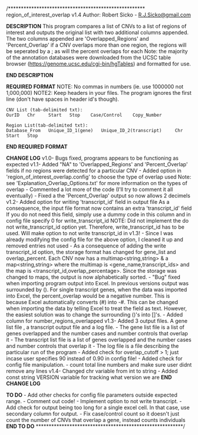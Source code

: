 /*****************************************************
region_of_interest_overlap v1.4
Author: Robert Sicko - R.J.Sicko@gmail.com

****DESCRIPTION****
This program compares a list of CNVs to a list of regions of interest
and outputs the original list with two additional columns appended.
The two columns appended are 'Overlapped_Regions' and 'Percent_Overlap'
if a CNV overlaps more than one region, the regions will be seperated
by a ; as will the percent overlaps for each
Note: the majority of the annotation databases were downloaded from the UCSC table browser (https://genome.ucsc.edu/cgi-bin/hgTables) and formatted for use. 

****END DESCRIPTION****

****REQUIRED FORMAT****
	NOTE: No commas in numbers (ie. use 1000000 not 1,000,000)
	NOTE2: Keep headers in your files. The program ignores the first line (don't have spaces in header id's though).
	
	CNV List (tab-delimited txt):
	OurID	Chr		Start	Stop	Case/Control	Copy_Number
	
	Region List(tab-delimited txt):
	Database_From	Unique_ID_1(gene)	Unique_ID_2(transcript)		Chr		Start	Stop
****END REQUIRED FORMAT****

****CHANGE LOG****
v1.0- Bugs fixed, programs appears to be functioning as expected
v1.1- Added "NA" to 'Overlapped_Regions' and 'Percent_Overlap' fields if no regions were detected for a particular CNV
	- Added option in 'region_of_interest_overlap.config' to choose the type of overlap used
		Note: see 'Explanation_Overlap_Options.txt' for more information on the types of overlap
	- Commented a lot more of the code (I'll try to comment it all eventually)
	- Fixed a the 'Percent_Overlap' output so now allows 2 decimels
v1.2- Added option for writing 'transcript_id' field in output file
		As a consequence, the input file format now contains an extra 'transcript_id' field
		If you do not need this field, simply use a dummy code in this column and in config file specify 0 for write_transcript_id
		NOTE: Did not implement the do not write_transcript_id option yet. Therefore, write_transcript_id has to be used.
			  Will make option to not write transcript_id in v1.3!
	- Since I was already modifying the config file for the above option, I cleaned it up and removed entries not used
	- As a consequence of adding the write transcript_id option, the storage format has changed for gene_list and overlap_percent.
	  Each CNV now has a multimap<string,string> & a map<string,string> where the multimap is <gene_name,transcript_ids>
	  and the map is <transcript_id,overlap_percentage>.
	  Since the storage was changed to maps, the output is now alphabetically sorted.
	- "Bug" fixed when importing program output into Excel. In previous versions output was surrounded by (). For single transcript genes,
	  when the data was imported into Excel, the percent_overlap would be a negative number. This is because Excel automatically converts
	  (#) into -#. This can be changed when importing the data by telling Excel to treat the field as text. However, the easiest solution 
	  was to change the surrounding ()'s into []'s.
	- Added column for number_regions_overlapped
v1.3- Added 3 output files. A gene list file , a transcript output file and a log file.
	- The gene list file is a list of genes overlapped and the number cases and number controls that overlap it
	- The transcript list file is a list of genes overlapped and the number cases and number controls that overlap it
	- The log file is a file describing the particular run of the program
	- Added check for overlap_cutoff > 1; just incase user specifies 90 instead of 0.90 in config file!
	- Added check for config file manipulation.
		- count total line numbers and make sure user didnt remove any lines
v1.4- Changed chr variable from int to string
	- Added const string VERSION variable for tracking what version we are
****END CHANGE LOG****

****TO DO****
	- Add other checks for config file parameters outside expected range.
	- Comment out code!
	- Implement option to not write transcript.
	- Add check for output being too long for a single excel cell. In that case, use secondary column for output.
	- Fix case/control count so it doesn't just count the number of CNVs that overlap a gene, instead counts individuals
****END TO DO****
*********************************************************/
